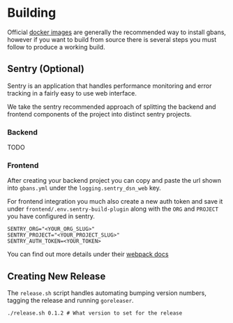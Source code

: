 # Building

Official [docker images](https://github.com/leighmacdonald/gbans/pkgs/container/gbans) are generally the 
recommended way to install gbans, however if you want to build from source there is several steps you must 
follow to produce a working build.

## Sentry (Optional)

Sentry is an application that handles performance monitoring and error tracking in a fairly
easy to use web interface.

We take the sentry recommended approach of splitting the backend and frontend components of 
the project into distinct sentry projects.  

### Backend

TODO

### Frontend

After creating your backend project you can copy and paste the url shown into `gbans.yml`
under the `logging.sentry_dsn_web` key.

For frontend integration you much also create a new auth token and save it under `frontend/.env.sentry-build-plugin` along
with the `ORG` and `PROJECT` you have configured in sentry.
```shell
SENTRY_ORG="<YOUR_ORG_SLUG>"
SENTRY_PROJECT="<YOUR_PROJECT_SLUG>"
SENTRY_AUTH_TOKEN=<YOUR_TOKEN>
```

You can find out more details under their [webpack docs](https://docs.sentry.io/platforms/javascript/guides/react/sourcemaps/uploading/webpack/)


## Creating New Release

The `release.sh` script handles automating bumping version numbers, tagging the release and running `goreleaser`.

    ./release.sh 0.1.2 # What version to set for the release

